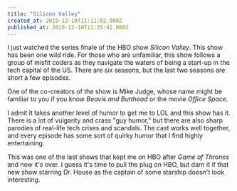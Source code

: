 ```yaml
---
title: "Silicon Valley"
created_at: 2019-12-10T11:11:02.000Z
published_at: 2019-12-10T11:35:42.000Z
---
```

I just watched the series finale of the HBO show _Silicon Valley_. This show has been one wild ride. For those who are unfamiliar, this show follows a group of misfit coders as they navigate the waters of being a start-up in the tech capital of the US. There are six seasons, but the last two seasons are short a few episodes.

One of the co-creators of the show is Mike Judge, whose name might be familiar to you if you know _Beavis and Butthead_ or the movie _Office Space_. 

I admit it takes another level of humor to get me to LOL and this show has it. There is a lot of vulgarity and crass "guy humor," but there are also sharp parodies of real-life tech crises and scandals. The cast works well together, and every episode has some sort of quirky humor that I find highly entertaining. 

This was one of the last shows that kept me on HBO after _Game of Thrones_ and now it's over. I guess it's time to pull the plug on HBO, but darn it if that new show starring Dr. House as the captain of some starship doesn't look interesting.
